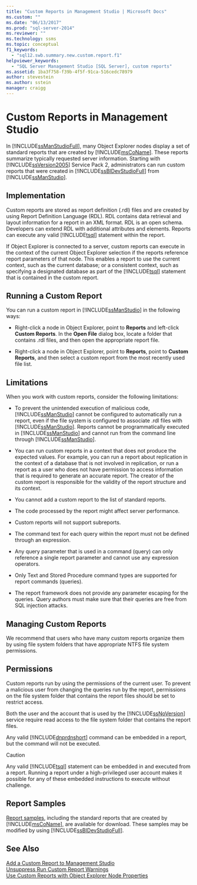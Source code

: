 ```yaml
---
title: "Custom Reports in Management Studio | Microsoft Docs"
ms.custom: ""
ms.date: "06/13/2017"
ms.prod: "sql-server-2014"
ms.reviewer: ""
ms.technology: ssms
ms.topic: conceptual
f1_keywords: 
  - "sql12.swb.summary.new.custom.report.f1"
helpviewer_keywords: 
  - "SQL Server Management Studio [SQL Server], custom reports"
ms.assetid: 1ba3f758-f39b-4f5f-91ca-516cedc78979
author: stevestein
ms.author: sstein
manager: craigg
---
```

# Custom Reports in Management Studio
  In [!INCLUDE[ssManStudioFull](../../includes/ssmanstudiofull-md.md)], many Object Explorer nodes display a set of standard reports that are created by [!INCLUDE[msCoName](../../includes/msconame-md.md)]. These reports summarize typically requested server information. Starting with [!INCLUDE[ssVersion2005](../../includes/ssversion2005-md.md)] Service Pack 2, administrators can run custom reports that were created in [!INCLUDE[ssBIDevStudioFull](../../includes/ssbidevstudiofull-md.md)] from [!INCLUDE[ssManStudio](../../includes/ssmanstudio-md.md)].  
  
## Implementation  
 Custom reports are stored as report definition (.rdl) files and are created by using Report Definition Language (RDL). RDL contains data retrieval and layout information for a report in an XML format. RDL is an open schema. Developers can extend RDL with additional attributes and elements. Reports can execute any valid [!INCLUDE[tsql](../../includes/tsql-md.md)] statement within the report.  
  
 If Object Explorer is connected to a server, custom reports can execute in the context of the current Object Explorer selection if the reports reference report parameters of that node. This enables a report to use the current context, such as the current database; or a consistent context, such as specifying a designated database as part of the [!INCLUDE[tsql](../../includes/tsql-md.md)] statement that is contained in the custom report.  
  
## Running a Custom Report  
 You can run a custom report in [!INCLUDE[ssManStudio](../../includes/ssmanstudio-md.md)] in the following ways:  
  
-   Right-click a node in Object Explorer, point to **Reports** and left-click **Custom Reports**. In the **Open File** dialog box, locate a folder that contains .rdl files, and then open the appropriate report file.  
  
-   Right-click a node in Object Explorer, point to **Reports**, point to **Custom Reports**, and then select a custom report from the most recently used file list.  
  
## Limitations  
 When you work with custom reports, consider the following limitations:  
  
-   To prevent the unintended execution of malicious code, [!INCLUDE[ssManStudio](../../includes/ssmanstudio-md.md)] cannot be configured to automatically run a report, even if the file system is configured to associate .rdl files with [!INCLUDE[ssManStudio](../../includes/ssmanstudio-md.md)]. Reports cannot be programmatically executed in [!INCLUDE[ssManStudio](../../includes/ssmanstudio-md.md)] and cannot run from the command line through [!INCLUDE[ssManStudio](../../includes/ssmanstudio-md.md)].  
  
-   You can run custom reports in a context that does not produce the expected values. For example, you can run a report about replication in the context of a database that is not involved in replication, or run a report as a user who does not have permission to access information that is required to generate an accurate report. The creator of the custom report is responsible for the validity of the report structure and its context.  
  
-   You cannot add a custom report to the list of standard reports.  
  
-   The code processed by the report might affect server performance.  
  
-   Custom reports will not support subreports.  
  
-   The command text for each query within the report must not be defined through an expression.  
  
-   Any query parameter that is used in a command (query) can only reference a single report parameter and cannot use any expression operators.  
  
-   Only Text and Stored Procedure command types are supported for report commands (queries).  
  
-   The report framework does not provide any parameter escaping for the queries. Query authors must make sure that their queries are free from SQL injection attacks.  
  
## Managing Custom Reports  
 We recommend that users who have many custom reports organize them by using file system folders that have appropriate NTFS file system permissions.  
  
## Permissions  
 Custom reports run by using the permissions of the current user. To prevent a malicious user from changing the queries run by the report, permissions on the file system folder that contains the report files should be set to restrict access.  
  
 Both the user and the account that is used by the [!INCLUDE[ssNoVersion](../../includes/ssnoversion-md.md)] service require read access to the file system folder that contains the report files.  
  
 Any valid [!INCLUDE[dnprdnshort](../../includes/dnprdnshort-md.md)] command can be embedded in a report, but the command will not be executed.  
  
> [!CAUTION]  
>  Any valid [!INCLUDE[tsql](../../includes/tsql-md.md)] statement can be embedded in and executed from a report. Running a report under a high-privileged user account makes it possible for any of these embedded instructions to execute without challenge.  
  
## Report Samples  
 [Report samples](https://go.microsoft.com/fwlink/?LinkId=81792), including the standard reports that are created by [!INCLUDE[msCoName](../../includes/msconame-md.md)], are available for download. These samples may be modified by using [!INCLUDE[ssBIDevStudioFull](../../includes/ssbidevstudiofull-md.md)].  
  
## See Also  
 [Add a Custom Report to Management Studio](add-a-custom-report-to-management-studio.md)   
 [Unsuppress Run Custom Report Warnings](unsuppress-run-custom-report-warnings.md)   
 [Use Custom Reports with Object Explorer Node Properties](use-custom-reports-with-object-explorer-node-properties.md)  
  
  
